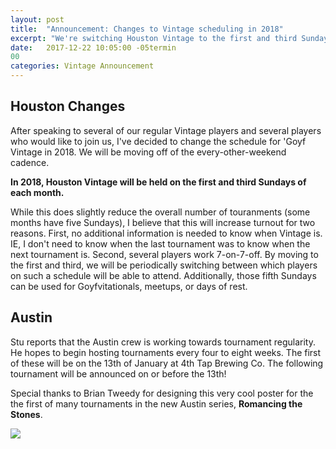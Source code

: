 ```yaml
---
layout: post
title:  "Announcement: Changes to Vintage scheduling in 2018"
excerpt: "We're switching Houston Vintage to the first and third Sundays of each month. We've also got the next Austin tournament scheduled!"
date:   2017-12-22 10:05:00 -05termin
00
categories: Vintage Announcement
---
```


## Houston Changes

After speaking to several of our regular Vintage players and several players who would like to join us, I've decided to change the schedule for 'Goyf Vintage in 2018. We will be moving off of the every-other-weekend cadence.


**In 2018, Houston Vintage will be held on the first and third Sundays of each month.**


While this does slightly reduce the overall number of touranments (some months have five Sundays), I believe that this will increase turnout for two reasons. First, no additional information is needed to know when Vintage is. IE, I don't need to know when the last tournament was to know when the next tournament is. Second, several players work 7-on-7-off. By moving to the first and third, we will be periodically switching between which players on such a schedule will be able to attend. Additionally, those fifth Sundays can be used for Goyfvitationals, meetups, or days of rest.

## Austin

Stu reports that the Austin crew is working towards tournament regularity. He hopes to begin hosting tournaments every four to eight weeks. The first of these will be on the 13th of January at 4th Tap Brewing Co. The following tournament will be announced on or before the 13th!


Special thanks to Brian Tweedy for designing this very cool poster for the the first of many tournaments in the new Austin series, **Romancing the Stones**.

![](https://images.lonestarlhurgoyfs.com/2018-01-13/poster.jpg)